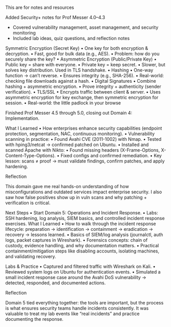 This are for notes and resources

Added Security+ notes for Prof Messer 4.0–4.3  
- Covered vulnerability management, asset management, and security monitoring  
- Included lab ideas, quiz questions, and reflection notes

Symmetric Encryption (Secret Key)
	•	One key for both encryption & decryption.
	•	Fast, good for bulk data (e.g., AES).
	•	Problem: how do you securely share the key?
	•	Asymmetric Encryption (Public/Private Key)
	•	Public key = share with everyone.
	•	Private key = keep secret.
	•	Slower, but solves key distribution. Used in TLS handshake.
	•	Hashing
	•	One-way function → can’t reverse.
	•	Ensures integrity (e.g., SHA-256).
	•	Real-world: checking file downloads against a hash.
	•	Digital Signatures
	•	Combine hashing + asymmetric encryption.
	•	Prove integrity + authenticity (sender verification).
	•	TLS/SSL
	•	Encrypts traffic between client & server.
	•	Uses asymmetric encryption for key exchange, then symmetric encryption for session.
	•	Real-world: the little padlock in your browse


Finished Prof Messer 4.5 through 5.0, closing out Domain 4: Implementation.

What I Learned
	•	How enterprises enhance security capabilities (endpoint protection, segmentation, NAC, continuous monitoring).
	•	Vulnerability scanning in practice:
	•	Found Avahi CVE (2011-1002) with Nmap.
	•	Tested with hping3/netcat → confirmed patched on Ubuntu.
	•	Installed and scanned Apache with Nikto:
	•	Found missing headers (X-Frame-Options, X-Content-Type-Options).
	•	Fixed configs and confirmed remediation.
	•	Key lesson: scans ≠ proof → must validate findings, confirm patches, and apply hardening.

Reflection

This domain gave me real hands-on understanding of how misconfigurations and outdated services impact enterprise security. I also saw how false positives show up in vuln scans and why patching + verification is critical.

Next Steps
	•	Start Domain 5: Operations and Incident Response.
	•	Labs: SSH hardening, log analysis, SIEM basics, and controlled incident response exercises.
What I Learned
	•	How to walk through the incident response lifecycle: preparation → identification → containment → eradication → recovery → lessons learned.
	•	Basics of SIEM/log analysis (journalctl, auth logs, packet captures in Wireshark).
	•	Forensics concepts: chain of custody, evidence handling, and why documentation matters.
	•	Practical containment/mitigation steps like disabling accounts, isolating machines, and validating recovery.

Labs & Practice
	•	Captured and filtered traffic with Wireshark on Kali.
	•	Reviewed system logs on Ubuntu for authentication events.
	•	Simulated a small incident response case around the Avahi DoS vulnerability → detected, responded, and documented actions.

Reflection

Domain 5 tied everything together: the tools are important, but the process is what ensures security teams handle incidents consistently. It was valuable to treat my lab events like “real incidents” and practice documenting the response.
